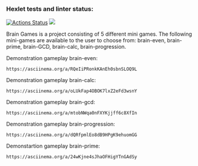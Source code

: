 ### Hexlet tests and linter status:
[![Actions Status](https://github.com/TheFoxSad/python-project-49/workflows/hexlet-check/badge.svg)](https://github.com/TheFoxSad/python-project-49/actions)
<a href="https://codeclimate.com/github/TheFoxSad/python-project-49/maintainability"><img src="https://api.codeclimate.com/v1/badges/c1c4ccbaaf5a0570d752/maintainability" /></a>


Brain Games is a project consisting of 5 different mini games.
The following mini-games are available to the user to choose from: brain-even, brain-prime, brain-GCD, brain-calc, brain-progression.

Demonstration gameplay brain-even:

	https://asciinema.org/a/RQeIiPRonkKAnEh0sbnSLOQ9L

Demonstration gameplay brain-calc:

	https://asciinema.org/a/oLUkFap4OBOK7lxZ2eFd3wsnY

Demonstration gameplay brain-gcd:

	https://asciinema.org/a/mtobNWqa0nFXYKjjff6c8XfIn

Demonstration gameplay brain-progression:

	https://asciinema.org/a/dQRfpmlEo8dB9HPgK9ehuomGG

Demonstartion gameplay brain-prime:

	https://asciinema.org/a/24wKjne4sJhaOFHigYTnGAdSy

